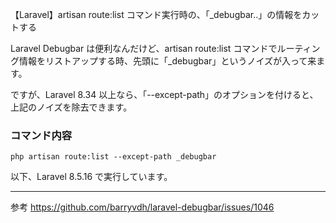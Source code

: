 【Laravel】artisan route:list コマンド実行時の、「_debugbar..」の情報をカットする


Laravel Debugbar は便利なんだけど、artisan route:list コマンドでルーティング情報をリストアップする時、先頭に「_debugbar」というノイズが入って来ます。

ですが、Laravel 8.34 以上なら、「--except-path」のオプションを付けると、上記のノイズを除去できます。

### コマンド内容
```
php artisan route:list --except-path _debugbar
```

以下、Laravel 8.5.16 で実行しています。


____________________________________________________________
参考
https://github.com/barryvdh/laravel-debugbar/issues/1046



